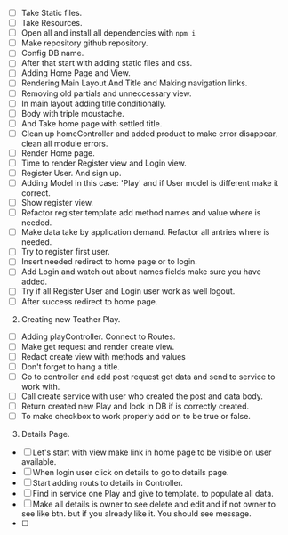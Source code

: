 - [ ] Take Static files.
- [ ] Take Resources.
- [ ] Open all and install all dependencies with `npm i`
- [ ] Make repository github repository.
- [ ] Config DB name.
- [ ] After that start with adding static files and css.
- [ ] Adding Home Page and View.
- [ ] Rendering Main Layout And Title and Making navigation links.
- [ ] Removing old partials and unneccessary view.
- [ ] In main layout adding title conditionally.
- [ ] Body with triple moustache.
- [ ] And Take home page with settled title.
- [ ] Clean up homeController and added product to make error disappear, clean all module errors.
- [ ] Render Home page.
- [ ] Time to render Register view and Login view.
- [ ] Register User. And sign up.
- [ ] Adding Model in this case: 'Play' and if User model is different make it correct.
- [ ] Show register view.
- [ ] Refactor register template add method names and value where is needed.
- [ ] Make data take by application demand. Refactor all antries where is needed.
- [ ] Try to register first user.
- [ ] Insert needed redirect to home page or to login.
- [ ] Add Login and watch out about names fields make sure you have added.
- [ ] Try if all Register User and Login user work as well logout.
- [ ] After success redirect to home page.

2. Creating new Teather Play.

- [ ] Adding playController. Connect to Routes.
- [ ] Make get request and render create view.
- [ ] Redact create view with methods and values
- [ ] Don't forget to hang a title.
- [ ] Go to controller and add post request get data and send to service to work with.
- [ ] Call create service with user who created the post and data body.
- [ ] Return created new Play and look in DB if is correctly created.
- [ ] To make checkbox to work properly add on to be true or false.

3. Details Page.

- [ ] Let's start with view make link in home page to be visible on user available.
- [ ] When login user click on details to go to details page.
- [ ] Start adding routs to details in Controller.
- [ ] Find in service one Play and give to template. to populate all data.
- [ ] Make all details is owner to see delete and edit and if not owner to see like btn. but if you already like it. You should see message.
- [ ]
